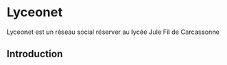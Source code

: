 # Lyceonet

Lyceonet est un réseau social réserver au lycée Jule Fil de Carcassonne

## Introduction
